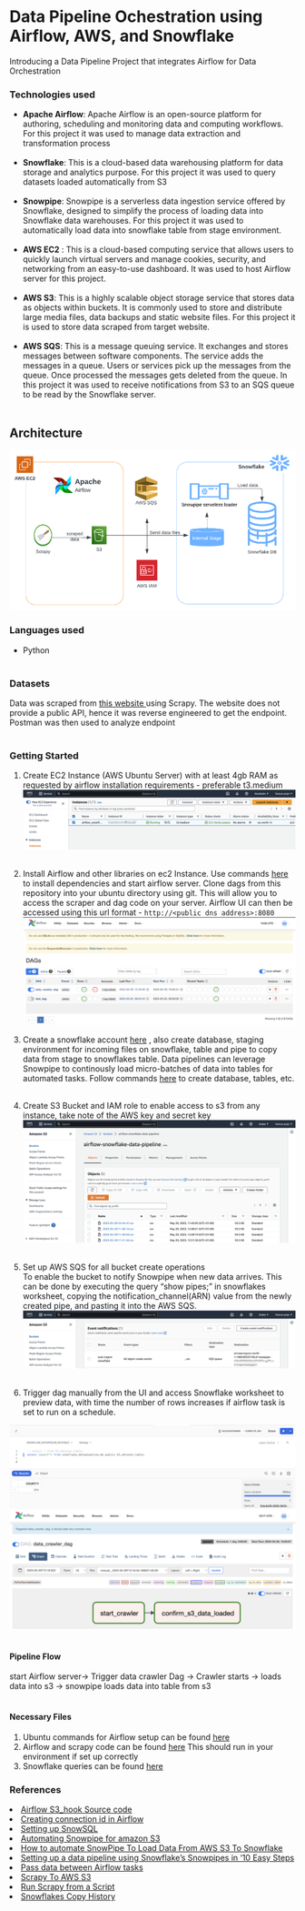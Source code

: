 # Data Pipeline Ochestration using Airflow, AWS, and Snowflake
Introducing a Data Pipeline Project that integrates Airflow for Data Orchestration <br>

### Technologies used
- <b>Apache Airflow</b>: Apache Airflow is an open-source platform for authoring, scheduling and monitoring data and computing workflows. For this project it was used to manage data extraction and transformation process<br><br>
- <b>Snowflake</b>: This is a cloud-based data warehousing platform for data storage and analytics purpose. For this project it was used to query datasets loaded automatically from S3<br><br>
- <b>Snowpipe</b>:   Snowpipe is a serverless data ingestion service offered by Snowflake, designed to simplify the process of loading data into Snowflake data warehouses. For this project it was used to automatically load data into snowflake table from stage environment.<br><br>
- <b>AWS EC2</b> : This is a cloud-based computing service that allows users to quickly launch virtual servers and manage cookies, security, and networking from an easy-to-use dashboard. It was used to host Airflow server for this project.<br><br>
- <b>AWS S3</b>: This is a highly scalable object storage service that stores data as objects within buckets. It is commonly used to store and distribute large media files, data backups and static website files. For this project it is used to store data scraped from target website. <br><br>
- <b>AWS SQS</b>: This is a message queuing service. It exchanges and stores messages between software components. The service adds the messages in a queue. Users or services pick up the messages from the queue. Once processed the messages gets deleted from the queue. In this project it was used to receive notifications from S3 to an SQS queue to be read by the Snowflake server. <br><br>

## Architecture
<img src="readme_images/architecture.png">
<br>

### Languages used
- Python
<br><br>

### Datasets
Data was scraped from <a href="https://rewardsforjustice.net/index/?jsf=jet-engine:rewards-grid&tax=crime-category:1070%2C1071%2C1073%2C1072%2C1074">this website </a> using Scrapy.
The website does not provide a public API, hence it was reverse engineered to get the endpoint. Postman was then used to analyze endpoint <br><br>

### Getting Started
1. Create EC2 Instance (AWS Ubuntu Server) with at least 4gb RAM as requested by airflow installation requirements - preferable t3.medium<br>
<img src='readme_images/instance.png'><br><br>
    
2. Install Airflow and other libraries on ec2 Instance. Use commands <a href="https://github.com/priye-1/airflow_data_pipeline/blob/master/ubuntu_commands.sh">here</a> to install dependencies and start airflow server. Clone dags from this repository into your ubuntu directory using git. This will allow you to access the scraper and dag code on your server. Airflow UI can then be accessed using this url format - `http://<public dns address>:8080`<br>
<img src='readme_images/airflow.png'><br>

3. Create a snowflake account <a href="https://signup.snowflake.com/">here</a> , also create database, staging environment for incoming files on snowflake, table and pipe to copy data from stage to snowflakes table. Data pipelines can leverage Snowpipe to continously load micro-batches of data into tables for automated tasks. Follow commands <a href="https://github.com/priye-1/airflow_data_pipeline/blob/master/snowflakes_queries.sql">here</a> to create database, tables, etc.
<br><br>

4. Create S3 Bucket and IAM role to enable access to s3 from any instance, take note of the AWS key and secret key <br>
<img src='readme_images/s3.png'><br><br>

5. Set up AWS SQS for all bucket create operations<br> To enable the bucket to notify Snowpipe when new data arrives. This can be done by executing the query “show pipes;” in snowflakes worksheet, copying the notification_channel(ARN) value from the newly created pipe, and pasting it into the AWS SQS.
<img src='readme_images/event.png'><br><br>

6. Trigger dag manually from the UI and access Snowflake worksheet to preview data, with time the number of rows increases if airflow task is set to run on a schedule.<br>
<img src='readme_images/snowflakes.png'>
<br>
<img src='readme_images/pipeline.png'>
<br><br>

#### Pipeline Flow
start Airflow server-> Trigger data crawler Dag -> Crawler starts -> loads data into s3 ->   snowpipe loads data into table from s3 <br><br>

#### Necessary Files
1. Ubuntu commands for Airflow setup can be found <a href="https://github.com/priye-1/airflow_data_pipeline/blob/master/ubuntu_commands.sh">here</a>
2. Airflow and scrapy code can be found  <a href="https://github.com/priye-1/airflow_data_pipeline/tree/master/dags">here</a> This should run in your environment if set up correctly
3. Snowflake queries can be found <a href="https://github.com/priye-1/airflow_data_pipeline/blob/master/snowflakes_queries.sql">here</a>


### References
<li><a href="https://airflow.apache.org/docs/apache-airflow/1.10.4/_modules/airflow/hooks/S3_hook.html#S3Hook.check_for_key">Airflow S3_hook Source code</a></li>
<li><a href="https://towardsdatascience.com/apache-airflow-for-data-science-how-to-upload-files-to-amazon-s3-5bdf6fcb1cea">Creating connection id in Airflow</a></li>
<li><a href="https://docs.snowflake.com/en/user-guide/getting-started-tutorial-log-in">Setting up SnowSQL</a></li>
<li><a href="https://docs.snowflake.com/en/user-guide/data-load-snowpipe-auto-s3#step-2-create-the-iam-role-in-aws">Automating Snowpipe for amazon S3 </a></li>
<li><a href="https://medium.com/snowflake/how-to-automate-snowpipe-to-load-data-from-aws-s3-to-snowflake-1df7fcfc7a85">How to automate SnowPipe To Load Data From AWS S3 To Snowflake </a></li>
<li><a href="https://calogica.com/sql/snowflake/2019/04/04/snowpipes.html#8-create-the-snowpipe">Setting up a data pipeline using Snowflake’s Snowpipes in ‘10 Easy Steps</a></li>
<li><a href="https://docs.astronomer.io/learn/airflow-passing-data-between-tasks?tab=taskflow#example-dag-using-xcoms">Pass data between Airflow tasks</a></li>
<li><a href="https://scrapeops.io/python-scrapy-playbook/scrapy-save-aws-s3/">Scrapy To AWS S3</a></li>
<li><a href="https://docs.scrapy.org/en/latest/topics/practices.html#run-scrapy-from-a-script">Run Scrapy from a Script</a></li>
<li><a href="https://docs.snowflake.com/en/sql-reference/functions/copy_history">Snowflakes Copy History</a></li>
